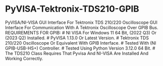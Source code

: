 # PyVISA-Tektronix-TDS210-GPIB
PyVISA/NI-VISA GUI Interface For Tektronix TDS 210/220 Oscilloscope
GUI Interface For Communication With A Tektronix Oscilloscope Over GPIB Bus.
REQUIREMENTS FOR GPIB:
    # NI VISA For Windows 11 64 Bit, (2022 Q3) Or (2023 Q2) Installed.
    # PyVISA 1.13.0 Or Latest Version.
    # Tektronix TDS 210/220 Oscilloscope Or Equivalent With GPIB Interface.
    # Tested With (NI GPIB-USB-HS+) Controller.
    # Tested Using Python Version 3.12.0 64 Bit.
    # The TDS210 Class Requires That Pyvisa And NI-VISA Are Installed And Working Correctly.
